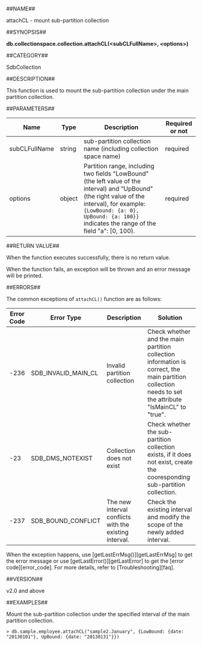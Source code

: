 ##NAME##

attachCL - mount sub-partition collection

##SYNOPSIS##

**db.collectionspace.collection.attachCL(\<subCLFullName\>, \<options\>)**

##CATEGORY##

SdbCollection

##DESCRIPTION##

This function is used to mount the sub-partition collection under the main partition collection.

##PARAMETERS##

| Name | Type| Description | Required or not |
| ------ | ------ | ------ | ------ |
| subCLFullName | string | sub-partition collection name (including collection space name)| required |
| options | object |  Partition range, including two fields "LowBound" (the left value of the interval) and "UpBound" (the right value of the interval), for example: `{LowBound: {a: 0}, UpBound: {a: 100}}` indicates the range of the field "a": [0, 100). | required |

##RETURN VALUE##

When the function executes successfully, there is no return value.

When the function fails, an exception will be thrown and an error message will be printed.

##ERRORS##

The common exceptions of `attachCL()` function are as follows:

| Error Code | Error Type | Description | Solution |
| ------ | --- | ------------ | ----------- |
| -236   | SDB_INVALID_MAIN_CL|Invalid partition collection | Check whether and the main partition collection information is correct, the main partition collection needs to set the attribute "IsMainCL" to "true". |
| -23    |SDB_DMS_NOTEXIST| Collection does not exist   | Check whether the sub-partition collection exists, if it does not exist, create the cooresponding sub-partition collection. |
| -237   |SDB_BOUND_CONFLICT| The new interval conflicts with the existing interval. |Check the existing interval and modify the scope of the newly added interval.|

When the exception happens, use [getLastErrMsg()][getLastErrMsg] to get the error message or use [getLastError()][getLastError] to get the [error code][error_code]. For more details, refer to [Troubleshooting][faq].

##VERSION##

v2.0 and above

##EXAMPLES##

Mount the sub-partition collection under the specified interval of the main partition collection.

```lang-javascript
> db.sample.employee.attachCL("sample2.January", {LowBound: {date: "20130101"}, UpBound: {date: "20130131"}})
```

[^_^]:
     Links
[getLastErrMsg]:manual/Manual/Sequoiadb_Command/Global/getLastErrMsg.md
[getLastError]:manual/Manual/Sequoiadb_Command/Global/getLastError.md
[faq]:manual/FAQ/faq_sdb.md
[error_code]:manual/Manual/Sequoiadb_error_code.md
